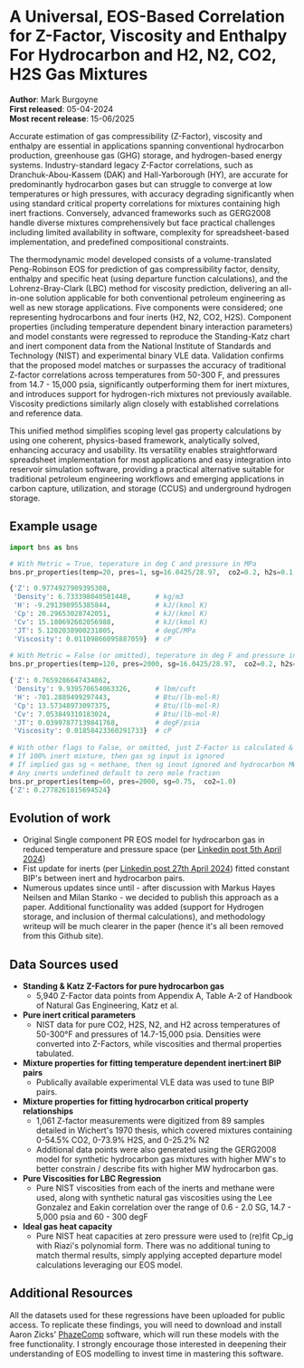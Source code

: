 # A Universal, EOS-Based Correlation for Z-Factor, Viscosity and Enthalpy For Hydrocarbon and H2, N2, CO2, H2S Gas Mixtures

**Author**: Mark Burgoyne  
**First released**: 05-04-2024  
**Most recent release**: 15-06/2025
 

Accurate estimation of gas compressibility (Z-Factor), viscosity and enthalpy are essential in applications spanning conventional hydrocarbon production, greenhouse gas (GHG) storage, and hydrogen-based energy systems. Industry-standard legacy Z-Factor correlations, such as Dranchuk-Abou-Kassem (DAK) and Hall-Yarborough (HY), are accurate for predominantly hydrocarbon gases but can struggle to converge at low temperatures or high pressures, with accuracy degrading significantly when using standard critical property correlations for mixtures containing high inert fractions. Conversely, advanced frameworks such as GERG2008 handle diverse mixtures comprehensively but face practical challenges including limited availability in software, complexity for spreadsheet-based implementation, and predefined compositional constraints.

The thermodynamic model developed consists of a volume-translated Peng-Robinson EOS for prediction of gas compressibility factor, density, enthalpy and specific heat (using departure function calculations), and the Lohrenz-Bray-Clark (LBC) method for viscosity prediction, delivering an all-in-one solution applicable for both conventional petroleum engineering as well as new storage applications. Five components were considered; one representing hydrocarbons and four inerts (H2, N2, CO2, H2S). Component properties (including temperature dependent binary interaction parameters) and model constants were regressed to reproduce the Standing-Katz chart and inert component data from the National Institute of Standards and Technology (NIST) and experimental binary VLE data. Validation confirms that the proposed model matches or surpasses the accuracy of traditional Z-factor correlations across temperatures from 50-300 F, and pressures from 14.7 - 15,000 psia, significantly outperforming them for inert mixtures, and introduces support for hydrogen-rich mixtures not previously available. Viscosity predictions similarly align closely with established correlations and reference data.

This unified method simplifies scoping level gas property calculations by using one coherent, physics-based framework, analytically solved, enhancing accuracy and usability. Its versatility enables straightforward spreadsheet implementation for most applications and easy integration into reservoir simulation software, providing a practical alternative suitable for traditional petroleum engineering workflows and emerging applications in carbon capture, utilization, and storage (CCUS) and underground hydrogen storage.

## Example usage
```python
import bns as bns

# With Metric = True, teperature in deg C and pressure in MPa
bns.pr_properties(temp=20, pres=1, sg=16.0425/28.97,  co2=0.2, h2s=0.1, n2=0.02, h2=0, viscosity=True, density=True, thermo=True, Metric = True, verbose=False)

{'Z': 0.9774927909395308,
 'Density': 6.733398040501448,      # kg/m3
 'H': -9.291398955385844,           # kJ/(kmol K)
 'Cp': 20.29653028742051,           # kJ/(kmol K)
 'Cv': 15.180692602056988,          # kJ/(kmol K)
 'JT': 5.1202038900231805,          # degC/MPa
 'Viscosity': 0.01109866095887059}  # cP
 
# With Metric = False (or omitted), teperature in deg F and pressure in psia
bns.pr_properties(temp=120, pres=2000, sg=16.0425/28.97,  co2=0.2, h2s=0.1, n2=0.02, h2=0, viscosity=True, density=True, thermo=True, Metric = False, verbose=False)

{'Z': 0.7659286647434862,
 'Density': 9.939570654063326,      # lbm/cuft
 'H': -701.2889499297443,           # Btu/(lb-mol·R)
 'Cp': 13.57348973097375,           # Btu/(lb-mol·R)
 'Cv': 7.053849310183024,           # Btu/(lb-mol·R)
 'JT': 0.03997877139841768,         # degF/psia
 'Viscosity': 0.01858423360291733}  # cP
 
# With other flags to False, or omitted, just Z-Factor is calculated & returned
# If 100% inert mixture, then gas sg input is ignored
# If implied gas sg < methane, then sg inout ignored and hydrocarbon MW set to methane.
# Any inerts undefined default to zero mole fraction
bns.pr_properties(temp=60, pres=2000, sg=0.75,  co2=1.0)
{'Z': 0.2778261815694524}


```

## Evolution of work
- Original Single component PR EOS model for hydrocarbon gas in reduced temperature and pressure space (per [Linkedin post 5th April 2024](https://www.linkedin.com/pulse/z-factors-natural-gas-simple-eos-based-approach-mark-burgoyne-aazrc))
- Fist update for inerts (per [Linkedin post 27th April 2024](https://www.linkedin.com/pulse/improving-single-component-peng-robinson-z-factor-inerts-burgoyne-zfxcc)) fitted constant BIP's between inert and hydrocarbon pairs.  
- Numerous updates since until - after discussion with Markus Hayes Neilsen and Milan Stanko - we decided to publish this approach as a paper. Additional functionality was added (support for Hydrogen storage, and inclusion of thermal calculations), and methodology writeup will be much clearer in the paper (hence it's all been removed from this Github site).

## Data Sources used

- **Standing & Katz Z-Factors for pure hydrocarbon gas**
  - 5,940 Z-Factor data points from Appendix A, Table A-2 of Handbook of Natural Gas Engineering, Katz et al.  
- **Pure inert critical parameters**
  - NIST data for pure CO2, H2S, N2, and H2 across temperatures of 50-300°F and pressures of 14.7-15,000 psia. Densities were converted into Z-Factors, while viscosities and thermal properties tabulated.
- **Mixture properties for fitting temperature dependent inert:inert BIP pairs**
  - Publically available experimental VLE data was used to tune BIP pairs.
- **Mixture properties for fitting hydrocarbon critical property relationships**
  - 1,061 Z-factor measurements were digitized from 89 samples detailed in Wichert's 1970 thesis, which covered mixtures containing 0-54.5% CO2, 0-73.9% H2S, and 0-25.2% N2
  - Additional data points were also generated using the GERG2008 model for synthetic hydrocarbon gas mixtures with higher MW's to better constrain / describe fits with higher MW hydrocarbon gas.
- **Pure Viscosities for LBC Regression**
  - Pure NIST viscosities from each of the inerts and methane were used, along with synthetic natural gas viscosities using the Lee Gonzalez and Eakin correlation over the range of 0.6 - 2.0 SG, 14.7 - 5,000 psia and 60 - 300 degF
- **Ideal gas heat capacity**
  - Pure NIST heat capacities at zero pressure were used to (re)fit Cp_ig with Riazi's polynomial form. There was no additional tuning to match thermal results, simply applying accepted departure model calculations leveraging our EOS model.




## Additional Resources

All the datasets used for these regressions have been uploaded for public access. To replicate these findings, you will need to download and install Aaron Zicks' [PhazeComp](https://www.zicktech.com/phazecomp.html) software, which will run these models with the free functionality. I strongly encourage those interested in deepening their understanding of EOS modelling to invest time in mastering this software.
